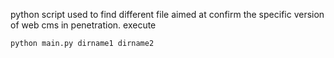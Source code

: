 python script used to find different file aimed at confirm the specific version of web cms in penetration.
execute
```
python main.py dirname1 dirname2
```